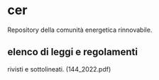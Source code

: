 # cer
Repository della comunità energetica rinnovabile.
## elenco di leggi e regolamenti
rivisti e sottolineati.
(144_2022.pdf)
